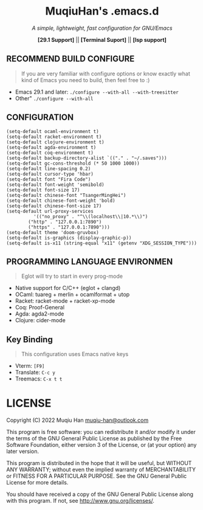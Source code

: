 <div align="center">

# MuqiuHan's .emacs.d

*A simple, lightweight, fast configuration for GNU/Emacs*

__[29.1 Support]__ || __[Terminal Suport]__ || __[lsp support]__

</div>

## RECOMMEND BUILD CONFIGURE
> If you are very familiar with configure options or know exactly what kind of Emacs you need to build, then feel free to :)

- Emacs 29.1 and later: ``./configure --with-all --with-treesitter``
- Other" ``./configure --with-all``

## CONFIGURATION
```elisp
(setq-default ocaml-environment t)
(setq-default racket-environment t)
(setq-default clojure-environment t)
(setq-default agda-environment t)
(setq-default coq-environment t)
(setq-default backup-directory-alist `(("." . "~/.saves")))
(setq-default gc-cons-threshold (* 50 1000 1000))
(setq-default line-spacing 0.2)
(setq-default cursor-type 'hbar)
(setq-default font "Fira Code")
(setq-default font-weight 'semibold)
(setq-default font-size 17)
(setq-default chinese-font "TsangerMingHei")
(setq-default chinese-font-weight 'bold)
(setq-default chinese-font-size 17)
(setq-default url-proxy-services
	      '(("no_proxy" . "^\\(localhost\\|10.*\\)")
		("http" . "127.0.0.1:7890")
		("https" . "127.0.0.1:7890")))
(setq-default theme 'doom-gruvbox)
(setq-default is-graphics (display-graphic-p))
(setq-default is-x11 (string-equal "x11" (getenv "XDG_SESSION_TYPE")))
```

## PROGRAMMING LANGUAGE ENVIRONMEN
> Eglot will try to start in every prog-mode

- Native support for C/C++ (eglot + clangd)
- OCaml: tuareg + merlin + ocamlformat + utop
- Racket: racket-mode + racket-xp-mode
- Coq: Proof-General
- Agda: agda2-mode
- Clojure: cider-mode

## Key Binding
> This configuration uses Emacs native keys

- Vterm: `[F9]`
- Translate: `C-c y`
- Treemacs: `C-x t t`

# LICENSE
  Copyright (C) 2022 Muqiu Han <muqiu-han@outlook.com>

  This program is free software: you can redistribute it and/or modify
  it under the terms of the GNU General Public License as published by
  the Free Software Foundation, either version 3 of the License, or
  (at your option) any later version.

  This program is distributed in the hope that it will be useful,
  but WITHOUT ANY WARRANTY; without even the implied warranty of
  MERCHANTABILITY or FITNESS FOR A PARTICULAR PURPOSE.  See the
  GNU General Public License for more details.

  You should have received a copy of the GNU General Public License
  along with this program.  If not, see <http://www.gnu.org/licenses/>.
